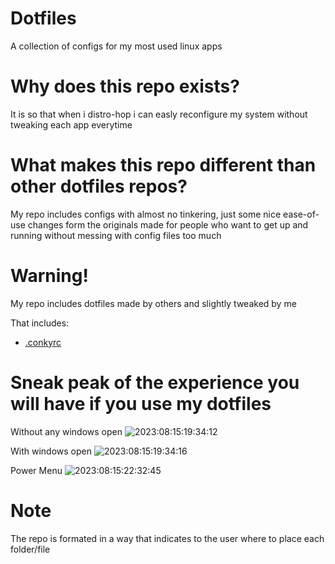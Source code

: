 # Dotfiles
A collection of configs for my most used linux apps

# Why does this repo exists?
It is so that when i distro-hop i can easly reconfigure my system without tweaking each app everytime

# What makes this repo different than other dotfiles repos?
My repo includes configs with almost no tinkering, just some nice ease-of-use changes form the originals
made for people who want to get up and running without messing with config files too much

# Warning!
My repo includes dotfiles made by others and slightly tweaked by me

That includes:
- [.conkyrc](https://gitlab.com/dwt1/dotfiles/-/blob/master/.config/conky/bspwm/doom-one-01.conkyrc?ref_type=heads)


# Sneak peak of the experience you will have if you use my dotfiles
Without any windows open
![2023:08:15:19:34:12](https://github.com/Freyja335/Dotfiles/assets/92382538/6a672d55-0261-4f21-8c16-6e4e498c03dd)

With windows open
![2023:08:15:19:34:16](https://github.com/Freyja335/Dotfiles/assets/92382538/534343c0-bb90-4863-887a-5ed8ecda9480)

Power Menu
![2023:08:15:22:32:45](https://github.com/Freyja335/Dotfiles/assets/92382538/4a13b1a0-b9ba-47f8-b91e-bd86411a8c44)


# Note
The repo is formated in a way that indicates to the user where to place each folder/file
